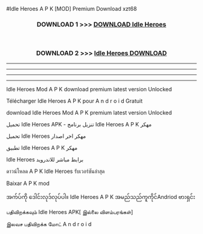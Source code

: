 #Idle Heroes  A P K [MOD] Premium Download xzt68



<div align="center">

<h3>DOWNLOAD 1 >>> <a href="https://teeasianyam.web.app?sq=Idle Heroes ">DOWNLOAD Idle Heroes  </a></h3><br>

<h3>DOWNLOAD 2 >>> <a href="https://teeasianyam.web.app?sq=Idle Heroes  ">Idle Heroes   DOWNLOAD </a></h3>

</div>


----------------------------------------------------------

----------------------------------------------------------

----------------------------------------------------------

----------------------------------------------------------


Idle Heroes   Mod A P K download premium latest version Unlocked

Télécharger Idle Heroes   A P K pour A n d r o i d Gratuit

download Idle Heroes   Mod A P K premium latest version Unlocked

تحميل Idle Heroes   APK - تنزيل برنامج Idle Heroes   A P K مهكر

تحميل Idle Heroes   مهكر اخر اصدار

تطبيق Idle Heroes   A P K مهكر

Idle Heroes   برابط مباشر للاندرويد

ดาวน์โหลด A P K Idle Heroes   รับเวอร์ชันล่าสุด

Baixar A P K mod

အက်ပ်ကို ဒေါင်းလုဒ်လုပ်ပါ။ Idle Heroes   A P K အမည်သည်ကူကိုင်Andriod ဗားရှင်း

பதிவிறக்கவும் Idle Heroes   APK[ இல்லை விளம்பரங்கள்] 
 
இலவச பதிவிறக்க மோட் A n d r o i d



